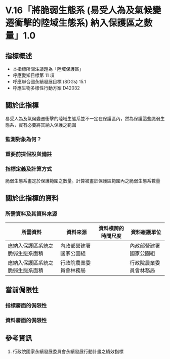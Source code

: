 # V.16「將脆弱生態系 (易受人為及氣候變遷衝擊的陸域生態系) 納入保護區之數量」1.0


## 指標概述

* 本指標所關注議題為「陸域保護區」
* 呼應愛知目標第 11 項
* 呼應聯合國永續發展目標 (SDGs) 15.1
* 呼應生物多樣性行動方案 D42032


<script type="text/javascript" src="http://cdn.mathjax.org/mathjax/latest/MathJax.js?config=TeX-AMS-MML_HTMLorMML"></script>


## 關於此指標

易受人為及氣候變遷衝擊的陸域生態系並不一定在保護區內，然為保護這些脆弱生態系，實有必要將其納入保護之範圍

### 監測對象為何？



### 重要前提假設與備註



### 指標定義及計算方式

脆弱生態系畫定於保護範圍之數量。計算被畫於保護區範圍內之脆弱生態系數量


## 關於此指標的資料

### 所需資料及其資料來源

| 所需資料 | 資料來源 | 資料橫跨的時間尺度 | 資料維護單位 |
|-----|-----|-----|-----|
| 應納入保護區系統之脆弱生態系面積  | 內政部營建署國家公園組 |  | 內政部營建署國家公園組 |
| 應納入保護區系統之脆弱生態系面積  | 行政院農業委員會林務局 |  | 行政院農業委員會林務局 |


## 當前侷限性

### 指標層面的侷限性



### 資料層面的侷限性


## 參考資訊
1. 行政院國家永續發展委員會永續發展行動計畫之績效指標 
